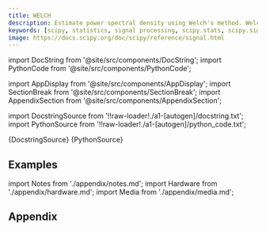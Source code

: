 ```yaml
---
title: WELCH
description: Estimate power spectral density using Welch's method. Welch's method [1]_ computes an estimate of the power spectral density by dividing the data into overlapping segments, computing a modified periodogram for each segment and averaging the periodograms.
keywords: [scipy, statistics, signal processing, scipy.stats, scipy.signal, scipy.signal.welch]
image: https://docs.scipy.org/doc/scipy/reference/signal.html
---
```


[//]: # (Custom component imports)

import DocString from '@site/src/components/DocString';
import PythonCode from '@site/src/components/PythonCode';

import AppDisplay from '@site/src/components/AppDisplay';
import SectionBreak from '@site/src/components/SectionBreak';
import AppendixSection from '@site/src/components/AppendixSection';

[//]: # (Docstring)

import DocstringSource from '!!raw-loader!./a1-[autogen]/docstring.txt';
import PythonSource from '!!raw-loader!./a1-[autogen]/python_code.txt';


<DocString>{DocstringSource}</DocString>
<PythonCode GLink='SCIPY/signal/WELCH/WELCH.py'>{PythonSource}</PythonCode>


<SectionBreak />

    

[//]: # (Examples)

## Examples

<AppDisplay 
  GLink='SCIPY/signal/WELCH'
  nodeLabel='WELCH'>
</AppDisplay>

<SectionBreak />

    

[//]: # (Appendix)

import Notes from './appendix/notes.md';
import Hardware from './appendix/hardware.md';
import Media from './appendix/media.md';

## Appendix

<AppendixSection index={0} folderPath='nodes/SCIPY/signal/WELCH/appendix/'><Notes /></AppendixSection>
<AppendixSection index={1} folderPath='nodes/SCIPY/signal/WELCH/appendix/'><Hardware /></AppendixSection>
<AppendixSection index={2} folderPath='nodes/SCIPY/signal/WELCH/appendix/'><Media /></AppendixSection>


